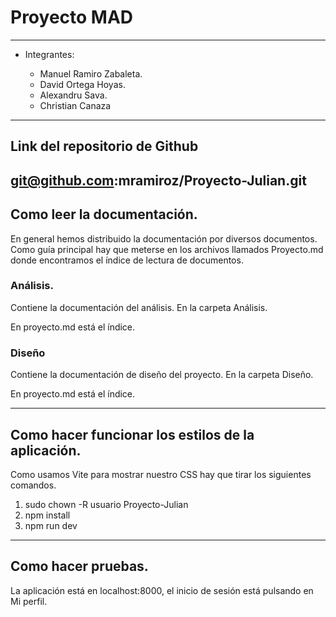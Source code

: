 # Proyecto MAD
---

- Integrantes:

    - Manuel Ramiro Zabaleta.
    - David Ortega Hoyas.
    - Alexandru Sava.
    - Christian Canaza 
---

## Link del repositorio de Github

git@github.com:mramiroz/Proyecto-Julian.git
---

## Como leer la documentación.

En general hemos distribuido la documentación por diversos documentos. Como guía principal hay que meterse en los archivos llamados Proyecto.md donde encontramos el índice de lectura de documentos.

### Análisis.

Contiene la documentación del análisis. En la carpeta Análisis.

En proyecto.md está el índice.

### Diseño

Contiene la documentación de diseño del proyecto. En la carpeta Diseño.

En proyecto.md está el índice.

---

## Como hacer funcionar los estilos de la aplicación.

Como usamos Vite para mostrar nuestro CSS hay que tirar los siguientes comandos.

1. sudo chown -R usuario Proyecto-Julian
2. npm install
3. npm run dev

---

## Como hacer pruebas.

La aplicación está en localhost:8000, el inicio de sesión está pulsando en Mi perfil. 
